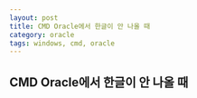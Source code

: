 ```yaml
---
layout: post
title: CMD Oracle에서 한글이 안 나올 때
category: oracle
tags: windows, cmd, oracle
---
```

<h2>CMD Oracle에서 한글이 안 나올 때</h2>
